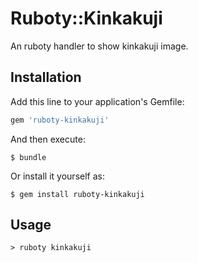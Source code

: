 # Ruboty::Kinkakuji

An ruboty handler to show kinkakuji image.

## Installation

Add this line to your application's Gemfile:

```ruby
gem 'ruboty-kinkakuji'
```

And then execute:

    $ bundle

Or install it yourself as:

    $ gem install ruboty-kinkakuji

## Usage

```
> ruboty kinkakuji 
```


